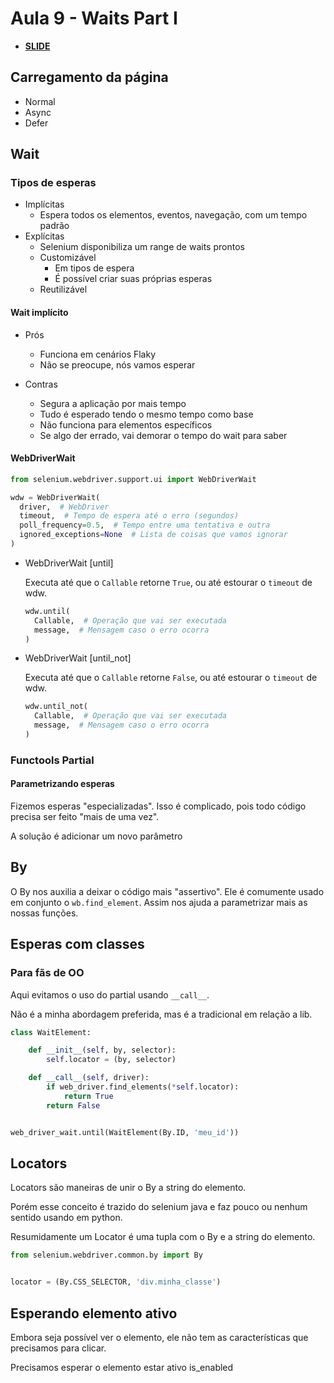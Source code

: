 # Aula 9 - Waits Part I

- [**SLIDE**](https://raw.githubusercontent.com/dunossauro/curso-python-selenium/master/slides/Aula%20%2309.pdf)

## Carregamento da página
- Normal
- Async
- Defer


## Wait

### Tipos de esperas


- Implícitas
  - Espera todos os elementos, eventos, navegação, com um tempo padrão
- Explícitas
  - Selenium disponibiliza um range de waits prontos
  - Customizável
    - Em tipos de espera
    - É possível criar suas próprias esperas
  - Reutilizável

#### Wait implícito

- Prós
  - Funciona em cenários Flaky
  - Não se preocupe, nós vamos esperar

- Contras
  - Segura a aplicação por mais tempo
  - Tudo é esperado tendo o mesmo tempo como base
  - Não funciona para elementos específicos
  - Se algo der errado, vai demorar o tempo do wait para saber

#### WebDriverWait

```python
from selenium.webdriver.support.ui import WebDriverWait

wdw = WebDriverWait(
  driver,  # WebDriver
  timeout,  # Tempo de espera até o erro (segundos)
  poll_frequency=0.5,  # Tempo entre uma tentativa e outra
  ignored_exceptions=None  # Lista de coisas que vamos ignorar
)
```

- WebDriverWait [until]

  Executa até que o `Callable` retorne `True`, ou até estourar o `timeout` de wdw.

  ```python
  wdw.until(
    Callable,  # Operação que vai ser executada
    message,  # Mensagem caso o erro ocorra
  )
  ```

- WebDriverWait [until_not]

  Executa até que o `Callable` retorne `False`, ou até estourar o `timeout` de wdw.

  ```python
  wdw.until_not(
    Callable,  # Operação que vai ser executada
    message,  # Mensagem caso o erro ocorra
  )
  ```

### Functools Partial

#### Parametrizando esperas

Fizemos esperas "especializadas". Isso é complicado, pois todo código precisa ser feito "mais de uma vez".

A solução é adicionar um novo parâmetro


## By

O By nos auxilia a deixar o código mais "assertivo". Ele é comumente usado em conjunto o `wb.find_element`. Assim nos ajuda a parametrizar mais as nossas funções.


## Esperas com classes

### Para fãs de OO

Aqui evitamos o uso do partial usando `__call__`.

Não é a minha abordagem preferida, mas é a tradicional em relação a lib.

```python
class WaitElement:

    def __init__(self, by, selector):
        self.locator = (by, selector)

    def __call__(self, driver):
        if web_driver.find_elements(*self.locator):
            return True
        return False


web_driver_wait.until(WaitElement(By.ID, 'meu_id'))
```

## Locators

Locators são maneiras de unir o By a string do elemento.

Porém esse conceito é trazido do selenium java e faz pouco ou nenhum sentido usando em python.

Resumidamente um Locator é uma tupla com o By e a string do elemento.

```python
from selenium.webdriver.common.by import By


locator = (By.CSS_SELECTOR, 'div.minha_classe')
```


## Esperando elemento ativo

Embora seja possível ver o elemento, ele não tem as características que precisamos para clicar.

Precisamos esperar o elemento estar ativo is_enabled
